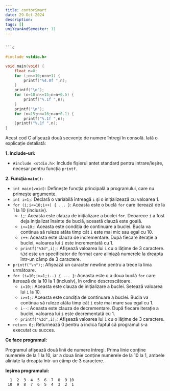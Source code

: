 ```yaml
---
title: contorSmart
date: 29-Oct-2024
description: 
tags: []
uniYearAndSemester: 11
---
```


```c

```c

#include <stdio.h>

void main(void) {
    float n=0;
    for (;n<=10;n=n+1) {
        printf("%4.0f ",n);
    }
    printf("\n");
    for (n=10;n<=15;n=n+0.5) {
        printf("%.1f ",n);
    }
    printf("\n");
    for (n=15;n<=16;n=n+0.1) {
        printf("%.1f ",n);
    }printf("%.1f ",n);
}

```

Acest cod C afișează două secvențe de numere întregi în consolă. Iată o explicație detaliată:

**1. Include-uri:**

*   `#include <stdio.h>`: Include fișierul antet standard pentru intrare/ieșire, necesar pentru funcția `printf`.

**2. Funcția `main()`:**

*   `int main(void)`: Definește funcția principală a programului, care nu primește argumente.
*   `int i=1;`: Declară o variabilă întreagă `i` și o inițializează cu valoarea 1.
*   `for (i;i<=10;i++) { ... }`: Aceasta este o buclă `for` care iterează de la 1 la 10 (inclusiv).
    *   `i;`: Aceasta este clauza de inițializare a buclei `for`. Deoarece `i` a fost deja inițializat înainte de buclă, această clauză este goală.
    *   `i<=10;`: Aceasta este condiția de continuare a buclei. Bucla va continua să ruleze atâta timp cât `i` este mai mic sau egal cu 10.
    *   `i++`: Aceasta este clauza de incrementare. După fiecare iterație a buclei, valoarea lui `i` este incrementată cu 1.
    *   `printf("%3d",i);`: Afișează valoarea lui `i` cu o lățime de 3 caractere. `%3d` este un specificator de format care aliniază numerele la dreapta într-un câmp de 3 caractere.
*   `printf("\n");`: Afișează un caracter newline pentru a trece la linia următoare.
*   `for (i=10;i>=1;i--) { ... }`: Aceasta este o a doua buclă `for` care iterează de la 10 la 1 (inclusiv), în ordine descrescătoare.
    *   `i=10;`: Aceasta este clauza de inițializare a buclei. Setează valoarea lui `i` la 10.
    *   `i>=1;`: Aceasta este condiția de continuare a buclei. Bucla va continua să ruleze atâta timp cât `i` este mai mare sau egal cu 1.
    *   `i--`: Aceasta este clauza de decrementare. După fiecare iterație a buclei, valoarea lui `i` este decrementată cu 1.
    *   `printf("%3d",i);`: Afișează valoarea lui `i` cu o lățime de 3 caractere.
*   `return 0;`: Returnează 0 pentru a indica faptul că programul s-a executat cu succes.

**Ce face programul:**

Programul afișează două linii de numere întregi. Prima linie conține numerele de la 1 la 10, iar a doua linie conține numerele de la 10 la 1, ambele aliniate la dreapta într-un câmp de 3 caractere.

**Ieșirea programului:**

```
  1  2  3  4  5  6  7  8  9 10
 10  9  8  7  6  5  4  3  2  1
```


```


